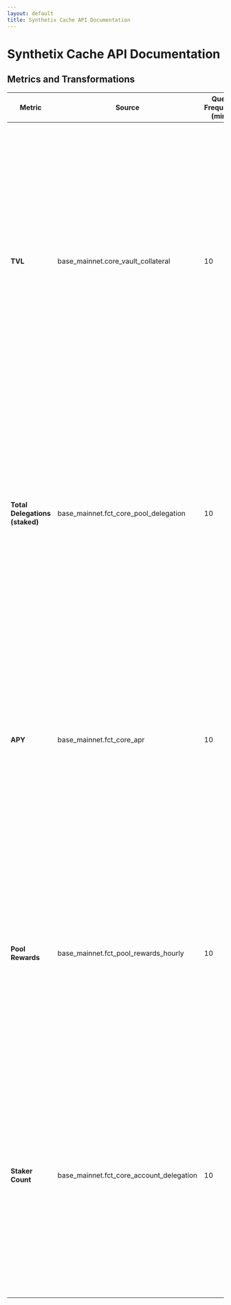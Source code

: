 ```yaml
---
layout: default
title: Synthetix Cache API Documentation
---
```


# Synthetix Cache API Documentation

## Metrics and Transformations

| Metric          | Source                                 | Query Frequency (mins) | Model (Schema)                                                                                                                                            | Transformations from Source                           | Transformations to Endpoint                  |
|-----------------|----------------------------------------|------------------------|-----------------------------------------------------------------------------------------------------------------------------------------------------------|------------------------------------------------------|---------------------------------------------|
| **TVL**         | base_mainnet.core_vault_collateral     | 10                     | CREATE TABLE tvl ( <br> id SERIAL PRIMARY KEY, <br> created_at TIMESTAMP WITH TIME ZONE DEFAULT CURRENT_TIMESTAMP, <br> updated_at TIMESTAMP WITH TIME ZONE DEFAULT CURRENT_TIMESTAMP, <br> ts TIMESTAMP WITH TIME ZONE NOT NULL, <br> chain TEXT NOT NULL, <br> pool_id INTEGER NOT NULL, <br> collateral_type TEXT NOT NULL, <br> amount NUMERIC(30, 10) NOT NULL, <br> collateral_value NUMERIC(30, 10) NOT NULL, <br> block_ts TIMESTAMP WITH TIME ZONE NOT NULL, <br> block_number INTEGER NOT NULL, <br> contract_address TEXT NOT NULL, <br> UNIQUE (chain, ts, pool_id, collateral_type) <br>); | add chain, ts = calendar hour, block_ts = original model ts from block |                               |
| **Total Delegations (staked)** | base_mainnet.fct_core_pool_delegation | 10 | CREATE TABLE core_delegations ( <br> id SERIAL PRIMARY KEY, <br> created_at TIMESTAMP WITH TIME ZONE DEFAULT CURRENT_TIMESTAMP, <br> updated_at TIMESTAMP WITH TIME ZONE DEFAULT CURRENT_TIMESTAMP, <br> ts TIMESTAMP WITH TIME ZONE NOT NULL, <br> chain TEXT NOT NULL, <br> pool_id INTEGER NOT NULL, <br> collateral_type TEXT NOT NULL, <br> amount_delegated NUMERIC NOT NULL, <br> block_ts TIMESTAMP WITH TIME ZONE NOT NULL, <br> UNIQUE (chain, ts, pool_id, collateral_type) <br>); | add chain, ts = calendar hour, block_ts = original model ts from block |  |
| **APY**         | base_mainnet.fct_core_apr              | 10                     | CREATE TABLE apy ( <br> id SERIAL PRIMARY KEY, <br> created_at TIMESTAMP WITH TIME ZONE DEFAULT CURRENT_TIMESTAMP, <br> updated_at TIMESTAMP WITH TIME ZONE DEFAULT CURRENT_TIMESTAMP, <br> ts TIMESTAMP WITH TIME ZONE NOT NULL, <br> chain TEXT NOT NULL, <br> pool_id INTEGER NOT NULL, <br> collateral_type TEXT NOT NULL, <br> collateral_value NUMERIC NOT NULL, <br> apy_24h NUMERIC NOT NULL, <br> apy_7d NUMERIC, <br> apy_28d NUMERIC, <br> UNIQUE (chain, ts, pool_id, collateral_type) <br>); | add chain, timeframes for each model timeframe | |
| **Pool Rewards** | base_mainnet.fct_pool_rewards_hourly | 10 | CREATE TABLE pool_rewards ( <br> id SERIAL PRIMARY KEY, <br> created_at TIMESTAMP WITH TIME ZONE DEFAULT CURRENT_TIMESTAMP, <br> updated_at TIMESTAMP WITH TIME ZONE DEFAULT CURRENT_TIMESTAMP, <br> ts TIMESTAMP WITH TIME ZONE NOT NULL, <br> chain TEXT NOT NULL, <br> pool_id INTEGER NOT NULL, <br> collateral_type TEXT NOT NULL, <br> rewards_usd NUMERIC NOT NULL, <br> UNIQUE (chain, ts, pool_id, collateral_type) <br>); | add chain | |
| **Staker Count** | base_mainnet.fct_core_account_delegation | 10 | CREATE TABLE core_account_delegations ( <br> id SERIAL PRIMARY KEY, <br> created_at TIMESTAMP WITH TIME ZONE DEFAULT CURRENT_TIMESTAMP, <br> updated_at TIMESTAMP WITH TIME ZONE DEFAULT CURRENT_TIMESTAMP, <br> ts TIMESTAMP WITH TIME ZONE NOT NULL, <br> chain TEXT NOT NULL, <br> account_id TEXT NOT NULL, <br> pool_id INTEGER NOT NULL, <br> collateral_type TEXT NOT NULL, <br> amount_delegated NUMERIC(30, 10) NOT NULL, <br> UNIQUE (chain, account_id, pool_id, collateral_type) <br>); | add chain | |
